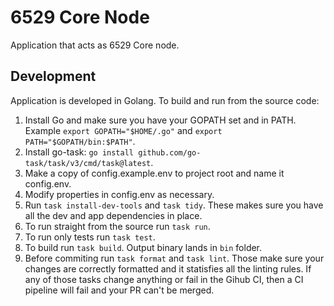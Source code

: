 # 6529 Core Node

Application that acts as 6529 Core node.

## Development

Application is developed in Golang. To build and run from the source code:

1. Install Go and make sure you have your GOPATH set and in PATH. Example `export GOPATH="$HOME/.go"` and `export PATH="$GOPATH/bin:$PATH"`.
2. Install go-task: `go install github.com/go-task/task/v3/cmd/task@latest`.
3. Make a copy of config.example.env to project root and name it config.env.
4. Modify properties in config.env as necessary.
5. Run `task install-dev-tools` and `task tidy`. These makes sure you have all the dev and app dependencies in place.
6. To run straight from the source run `task run`.
7. To run only tests run `task test`.
8. To build run `task build`. Output binary lands in `bin` folder.
9. Before commiting run `task format` and `task lint`. Those make sure your changes are correctly formatted and it statisfies all the linting rules. If any of those tasks change anything or fail in the Gihub CI, then a CI pipeline will fail and your PR can't be merged.